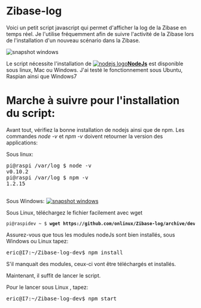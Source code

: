 Zibase-log
==========
Voici un petit script javascript qui permet d'afficher la log de la Zibase en temps réel.
Je l'utilise fréquemment afin de suivre l'activité de la Zibase lors de l'installation d'un nouveau scénario dans la Zibase.

<img src="http://onlinux.free.fr/pub/snapshot1.png" alt="snapshot windows" />

Le script nécessite l'installation de <a href="http://nodejs.org/download/" title="NodeJs"><img src="http://onlinux.free.fr/pub/nodejslogo.jpg" alt="nodejs logo" /><strong>NodeJs</strong></a> est disponible sous linux, Mac ou Windows.
J'ai testé le fonctionnement sous Ubuntu, Raspian ainsi que Windows7

<h1>Marche à suivre pour l'installation du script:</h1>
Avant tout, vérifiez la bonne installation de nodejs ainsi que de npm. Les commandes <em>node -v</em> et <em>npm -v</em> doivent retourner la version des applications:

Sous linux:
<pre>
pi@raspi /var/log $ node -v
v0.10.2
pi@raspi /var/log $ npm -v
1.2.15

</pre>

Sous Windows:
<a href="http://onlinux.free.fr/pub/snapshot3.png"><img src="http://onlinux.free.fr/pub/snapshot3.png" alt="snapshot3" width="1" height="1" class="alignnone size-medium wp-image-67" /><img src="http://onlinux.free.fr/pub/snapshot3.png" alt="snapshot windows" /></a>

Sous Linux, téléchargez le fichier facilement avec wget
<pre style="font-size:12px;">
pi@raspidev ~ $ <strong>wget https://github.com/onlinux/Zibase-log/archive/dev.zip</strong>
</pre>

Assurez-vous que tous les modules nodeJs sont bien installés, sous Windows ou Linux tapez:
<pre>
eric@I7:~/Zibase-log-dev$ npm install
</pre>
S'il manquait des modules, ceux-ci vont être téléchargés et installés.

Maintenant, il suffit de lancer le script.

Pour le lancer sous Linux , tapez:
<pre>
eric@I7:~/Zibase-log-dev$ npm start
</pre>


